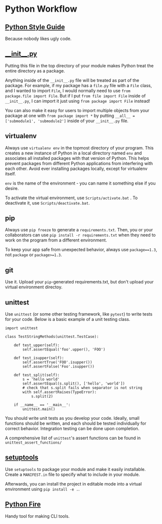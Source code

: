 # Python Workflow

## [Python Style Guide](https://github.com/google/styleguide/blob/gh-pages/pyguide.md)

Because nobody likes ugly code.

## [\_\_init__.py](https://timothybramlett.com/How_to_create_a_Python_Package_with___init__py.html)

Putting this file in the top directory of your module makes Python treat the entire directory as a package.

Anything inside of the `__init__.py` file will be treated as part of the package. For example, if my package has a `file.py` file with a `File` class, and I wanted to import `File`, I would normally need to use `from package.file import File`. But if I put `from file import File` inside of `__init__.py`, I can import it just using `from package import File` instead!

You can also make it easy for users to import multiple objects from your package at one with `from package import *` by putting `__all__ = ['submodule1', 'submodule2']` inside of your `__init__.py` file.

## virtualenv

Always use `virtualenv env` in the topmost directory of your program. This creates a new instance of Python in a local directory named `env` and associates all installed packages with that version of Python. This helps prevent packages from different Python applications from interfering with each other. Avoid ever installing packages locally, except for virtualenv itself.

`env` is the name of the environment - you can name it something else if you desire.

To activate the virtual environment, use `Scripts/activate.bat` . To deactivate it, use `Scripts/deactivate.bat`.

## pip

Always use `pip freeze` to generate a `requirements.txt`. Then, you or your collaborators can use `pip install -r requirements.txt` when they need to work on the program from a different environment.

To keep your app safe from unexpected behavior, always use `package==1.3`, not `package` or `package>=1.3`.

## git

Use it. Upload your `pip`-generated requirements.txt, but don't upload your virtual environment directoy.

## unittest

Use `unittest` (or some other testing framework, like `pytest`) to write tests for your code. Below is a basic example of a unit testing class.

    import unittest

    class TestStringMethods(unittest.TestCase):

        def test_upper(self):
            self.assertEqual('foo'.upper(), 'FOO')

        def test_isupper(self):
            self.assertTrue('FOO'.isupper())
            self.assertFalse('Foo'.isupper())

        def test_split(self):
            s = 'hello world'
            self.assertEqual(s.split(), ['hello', 'world'])
            # check that s.split fails when separator is not string
            with self.assertRaises(TypeError):
                s.split(2)

        if __name__ == '__main__':
            unittest.main()

You should write unit tests as you develop your code. Ideally, small functions should be written, and each should be tested individually for correct behavior. Integration testing can be done upon completion.

A comprehensive list of `unittest`'s assert functions can be found in `unittest_assert_functions/`

## [setuptools](https://github.com/kennethreitz/setup.py)

Use `setuptools` to package your module and make it easily installable. Create a `MANIFEST.in` file to specify what to include in your module.

Afterwards, you can install the project in editable mode into a virtual environment using `pip install -e .`.

## [Python Fire](https://github.com/google/python-fire)

Handy tool for making CLI tools.
